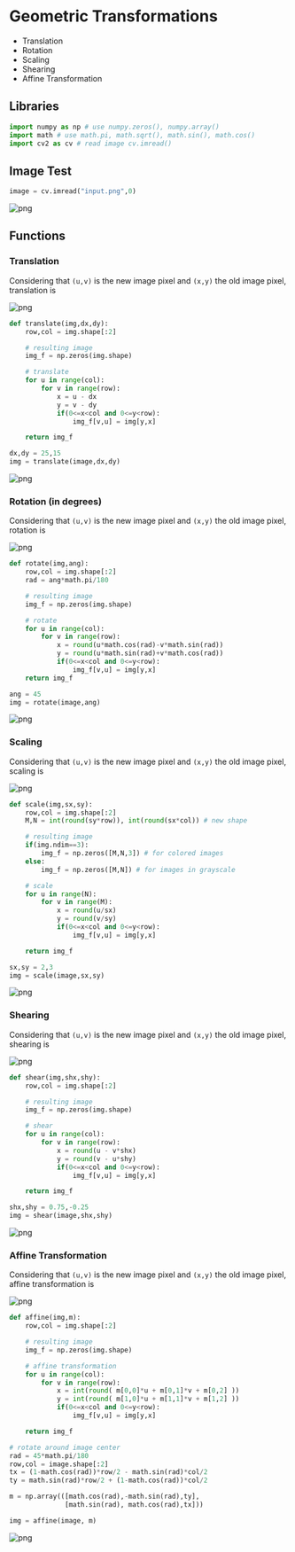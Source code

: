
# Geometric Transformations

- Translation
- Rotation
- Scaling
- Shearing
- Affine Transformation

## Libraries


```python
import numpy as np # use numpy.zeros(), numpy.array()
import math # use math.pi, math.sqrt(), math.sin(), math.cos()
import cv2 as cv # read image cv.imread()
```

## Image Test

```python
image = cv.imread("input.png",0)
```


![png](images/input.png)

## Functions

### Translation

Considering that ``(u,v)`` is the new image pixel and ``(x,y)`` the old image pixel, translation is

![png](images/translation.png)

```python
def translate(img,dx,dy):
    row,col = img.shape[:2]

    # resulting image
    img_f = np.zeros(img.shape)

    # translate
    for u in range(col):
        for v in range(row):
            x = u - dx
            y = v - dy
            if(0<=x<col and 0<=y<row):
                img_f[v,u] = img[y,x]

    return img_f

dx,dy = 25,15
img = translate(image,dx,dy)
```


![png](images/output_7_0.png)


### Rotation (in degrees)

Considering that ``(u,v)`` is the new image pixel and ``(x,y)`` the old image pixel, rotation is

![png](images/rotation.png)

```python
def rotate(img,ang):
    row,col = img.shape[:2]
    rad = ang*math.pi/180

    # resulting image
    img_f = np.zeros(img.shape)

    # rotate
    for u in range(col):
        for v in range(row):
            x = round(u*math.cos(rad)-v*math.sin(rad))
            y = round(u*math.sin(rad)+v*math.cos(rad))
            if(0<=x<col and 0<=y<row):
                img_f[v,u] = img[y,x]    
    return img_f

ang = 45
img = rotate(image,ang)
```


![png](images/output_9_0.png)


### Scaling

Considering that ``(u,v)`` is the new image pixel and ``(x,y)`` the old image pixel, scaling is

![png](images/scale.png)

```python
def scale(img,sx,sy):
    row,col = img.shape[:2]
    M,N = int(round(sy*row)), int(round(sx*col)) # new shape

    # resulting image
    if(img.ndim==3):
        img_f = np.zeros([M,N,3]) # for colored images
    else:
        img_f = np.zeros([M,N]) # for images in grayscale

    # scale
    for u in range(N):
        for v in range(M):
            x = round(u/sx)
            y = round(v/sy)
            if(0<=x<col and 0<=y<row):
                img_f[v,u] = img[y,x]

    return img_f

sx,sy = 2,3
img = scale(image,sx,sy)
```


![png](images/output_11_0.png)


### Shearing

Considering that ``(u,v)`` is the new image pixel and ``(x,y)`` the old image pixel, shearing is

![png](images/shear.png)

```python
def shear(img,shx,shy):
    row,col = img.shape[:2]

    # resulting image
    img_f = np.zeros(img.shape)

    # shear
    for u in range(col):
        for v in range(row):
            x = round(u - v*shx)
            y = round(v - u*shy)
            if(0<=x<col and 0<=y<row):
                img_f[v,u] = img[y,x]

    return img_f

shx,shy = 0.75,-0.25
img = shear(image,shx,shy)
```


![png](images/output_13_0.png)


### Affine Transformation

Considering that ``(u,v)`` is the new image pixel and ``(x,y)`` the old image pixel, affine transformation is

![png](images/affine.png)

```python
def affine(img,m):
    row,col = img.shape[:2]

    # resulting image
    img_f = np.zeros(img.shape)

    # affine transformation
    for u in range(col):
        for v in range(row):            
            x = int(round( m[0,0]*u + m[0,1]*v + m[0,2] ))
            y = int(round( m[1,0]*u + m[1,1]*v + m[1,2] ))
            if(0<=x<col and 0<=y<row):
                img_f[v,u] = img[y,x]

    return img_f

# rotate around image center
rad = 45*math.pi/180
row,col = image.shape[:2]
tx = (1-math.cos(rad))*row/2 - math.sin(rad)*col/2
ty = math.sin(rad)*row/2 + (1-math.cos(rad))*col/2

m = np.array(([math.cos(rad),-math.sin(rad),ty],
              [math.sin(rad), math.cos(rad),tx]))

img = affine(image, m)
```

![png](images/output_15_1.png)
